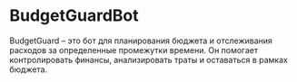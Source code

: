 # BudgetGuardBot
BudgetGuard – это бот для планирования бюджета и отслеживания расходов за определенные промежутки времени. Он помогает контролировать финансы, анализировать траты и оставаться в рамках бюджета.
